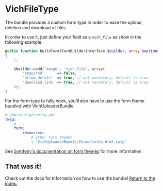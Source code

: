 VichFileType
============

The bundle provides a custom form type in order to ease the upload, deletion and
download of files.

In order to use it, just define your field as a `vich_file` as show in the
following example:

```php
public function buildForm(FormBuilderInterface $builder, array $options)
{
    // ...

    $builder->add('image', 'vich_file', array(
        'required'      => false,
        'allow_delete'  => true, // not mandatory, default is true
        'download_link' => true, // not mandatory, default is true
    ));
}
```

For the form type to fully work, you'll also have to use the form theme bundled
with VichUploaderBundle.

```yaml
# app/config/config.yml
twig:
    # ...
    form:
        resources:
            # other form themes
            - 'VichUploaderBundle:Form:fields.html.twig'
```

See [Symfony's documentation on form themes](http://symfony.com/doc/current/cookbook/form/form_customization.html#form-theming)
for more information.


## That was it!

Check out the docs for information on how to use the bundle! [Return to the
index.](../index.md)
